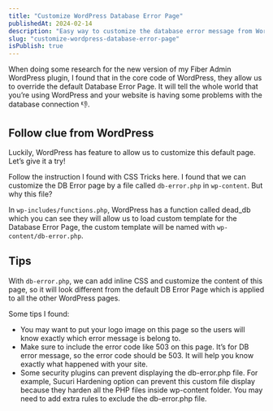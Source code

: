 ```yaml
---
title: "Customize WordPress Database Error Page"
publishedAt: 2024-02-14
description: "Easy way to customize the database error message from WordPress"
slug: "customize-wordpress-database-error-page"
isPublish: true
---
```


When doing some research for the new version of my Fiber Admin WordPress plugin, I found that in the core code of WordPress, they allow us to override the default Database Error Page. It will tell the whole world that you’re using WordPress and your website is having some problems with the database connection 👎.

## Follow clue from WordPress

Luckily, WordPress has feature to allow us to customize this default page. Let’s give it a try!

Follow the instruction I found with CSS Tricks here. I found that we can customize the DB Error page by a file called `db-error.php` in `wp-content`. But why this file?

In `wp-includes/functions.php`, WordPress has a function called dead_db which you can see they will allow us to load custom template for the Database Error Page, the custom template will be named with `wp-content/db-error.php`.

## Tips

With `db-error.php`, we can add inline CSS and customize the content of this page, so it will look different from the default DB Error Page which is applied to all the other WordPress pages.

Some tips I found:

- You may want to put your logo image on this page so the users will know exactly which error message is belong to.
- Make sure to include the error code like 503 on this page. It’s for DB error message, so the error code should be 503. It will help you know exactly what happened with your site.
- Some security plugins can prevent displaying the db-error.php file. For example, Sucuri Hardening option can prevent this custom file display because they harden all the PHP files inside wp-content folder. You may need to add extra rules to exclude the db-error.php file.